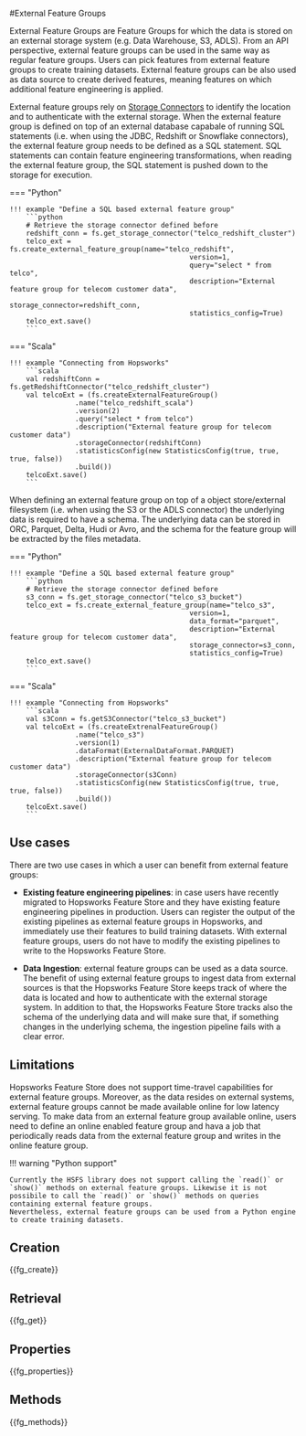 #External Feature Groups

External Feature Groups are Feature Groups for which the data is stored on an external storage system (e.g. Data Warehouse, S3, ADLS).
From an API perspective, external feature groups can be used in the same way as regular feature groups. Users can pick features from external feature groups to create training datasets. External feature groups can be also used as data source to create derived features, meaning features on which additional feature engineering is applied.

External feature groups rely on [Storage Connectors](../../integrations/storage-connectors/) to identify the location and to authenticate with the external storage.
When the external feature group is defined on top of an external database capabale of running SQL statements (i.e. when using the JDBC, Redshift or Snowflake connectors), the external feature group needs to be defined as a SQL statement. SQL statements can contain feature engineering transformations, when reading the external feature group, the SQL statement is pushed down to the storage for execution.

=== "Python"

    !!! example "Define a SQL based external feature group"
        ```python
        # Retrieve the storage connector defined before
        redshift_conn = fs.get_storage_connector("telco_redshift_cluster")
        telco_ext = fs.create_external_feature_group(name="telco_redshift",
                                                version=1,
                                                query="select * from telco",
                                                description="External feature group for telecom customer data",
                                                storage_connector=redshift_conn,
                                                statistics_config=True)
        telco_ext.save()
        ```

=== "Scala"

    !!! example "Connecting from Hopsworks"
        ```scala
        val redshiftConn = fs.getRedshiftConnector("telco_redshift_cluster")
        val telcoExt = (fs.createExternalFeatureGroup()
                    .name("telco_redshift_scala")
                    .version(2)
                    .query("select * from telco")
                    .description("External feature group for telecom customer data")
                    .storageConnector(redshiftConn)
                    .statisticsConfig(new StatisticsConfig(true, true, true, false))
                    .build())
        telcoExt.save()
        ```


When defining an external feature group on top of a object store/external filesystem (i.e. when using the S3 or the ADLS connector) the underlying data is required to have a schema. The underlying data can be stored in ORC, Parquet, Delta, Hudi or Avro, and the schema for the feature group will be extracted by the files metadata.

=== "Python"

    !!! example "Define a SQL based external feature group"
        ```python
        # Retrieve the storage connector defined before
        s3_conn = fs.get_storage_connector("telco_s3_bucket")
        telco_ext = fs.create_external_feature_group(name="telco_s3",
                                                version=1,
                                                data_format="parquet",
                                                description="External feature group for telecom customer data",
                                                storage_connector=s3_conn,
                                                statistics_config=True)
        telco_ext.save()
        ```

=== "Scala"

    !!! example "Connecting from Hopsworks"
        ```scala
        val s3Conn = fs.getS3Connector("telco_s3_bucket")
        val telcoExt = (fs.createExtrenalFeatureGroup()
                    .name("telco_s3")
                    .version(1)
                    .dataFormat(ExternalDataFormat.PARQUET)
                    .description("External feature group for telecom customer data")
                    .storageConnector(s3Conn)
                    .statisticsConfig(new StatisticsConfig(true, true, true, false))
                    .build())
        telcoExt.save()
        ```

## Use cases

There are two use cases in which a user can benefit from external feature groups:

- **Existing feature engineering pipelines**: in case users have recently migrated to Hopsworks Feature Store and they have existing feature engineering pipelines in production. Users can register the output of the existing pipelines as external feature groups in Hopsworks, and immediately use their features to build training datasets. With external feature groups, users do not have to modify the existing pipelines to write to the Hopsworks Feature Store.

- **Data Ingestion**: external feature groups can be used as a data source. The benefit of using external feature groups to ingest data from external sources is that the Hopsworks Feature Store keeps track of where the data is located and how to authenticate with the external storage system. In addition to that, the Hopsworks Feature Store tracks also the schema of the underlying data and will make sure that, if something changes in the underlying schema, the ingestion pipeline fails with a clear error.

## Limitations

Hopsworks Feature Store does not support time-travel capabilities for external feature groups. Moreover, as the data resides on external systems, external feature groups cannot be made available online for low latency serving. To make data from an external feature group available online, users need to define an online enabled feature group and hava a job that periodically reads data from the external feature group and writes in the online feature group.

!!! warning "Python support"

    Currently the HSFS library does not support calling the `read()` or `show()` methods on external feature groups. Likewise it is not possibile to call the `read()` or `show()` methods on queries containing external feature groups.
    Nevertheless, external feature groups can be used from a Python engine to create training datasets.

## Creation

{{fg_create}}

## Retrieval

{{fg_get}}

## Properties

{{fg_properties}}

## Methods

{{fg_methods}}
